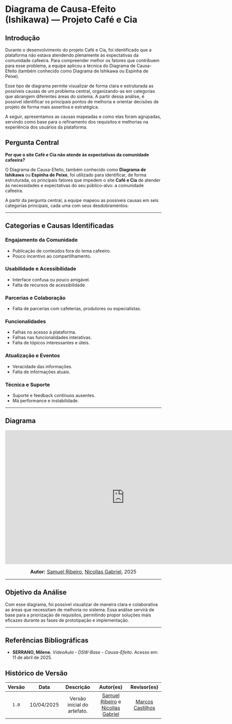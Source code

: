 # Diagrama de Causa-Efeito (Ishikawa) — Projeto Café e Cia


## Introdução

Durante o desenvolvimento do projeto Café e Cia, foi identificado que a plataforma não estava atendendo plenamente às expectativas da comunidade cafeeira. Para compreender melhor os fatores que contribuem para esse problema, a equipe aplicou a técnica do Diagrama de Causa-Efeito (também conhecido como Diagrama de Ishikawa ou Espinha de Peixe).

Esse tipo de diagrama permite visualizar de forma clara e estruturada as possíveis causas de um problema central, organizando-as em categorias que abrangem diferentes áreas do sistema. A partir dessa análise, é possível identificar os principais pontos de melhoria e orientar decisões de projeto de forma mais assertiva e estratégica.

A seguir, apresentamos as causas mapeadas e como elas foram agrupadas, servindo como base para o refinamento dos requisitos e melhorias na experiência dos usuários da plataforma.


## Pergunta Central
**Por que o site Café e Cia não atende às expectativas da comunidade cafeeira?**

O Diagrama de Causa-Efeito, também conhecido como **Diagrama de Ishikawa** ou **Espinha de Peixe**, foi utilizado para identificar, de forma estruturada, os principais fatores que impedem o site **Café e Cia** de atender às necessidades e expectativas do seu público-alvo: a comunidade cafeeira.

A partir da pergunta central, a equipe mapeou as possíveis causas em seis categorias principais, cada uma com seus desdobramentos:

---

## Categorias e Causas Identificadas

### Engajamento da Comunidade
- Publicação de conteúdos fora do tema cafeeiro.
- Pouco incentivo ao compartilhamento.

### Usabilidade e Acessibilidade
- Interface confusa ou pouco amigável.
- Falta de recursos de acessibilidade.

### Parcerias e Colaboração
- Falta de parcerias com cafeterias, produtores ou especialistas.

### Funcionalidades
- Falhas no acesso à plataforma.
- Falhas nas funcionalidades interativas.
- Falta de tópicos interessantes e úteis.

### Atualização e Eventos
- Veracidade das informações.
- Falta de informações atuais.

### Técnica e Suporte
- Suporte e feedback contínuos ausentes.
- Má performance e instabilidade.

---

## Diagrama 

<iframe width="768" height="432" src="https://miro.com/app/live-embed/uXjVIDmpSsU=/?moveToViewport=-1834,-1102,3365,2011&embedId=363210058731" frameborder="0" scrolling="no" allow="fullscreen; clipboard-read; clipboard-write" allowfullscreen></iframe>

<font size="3"><p style="text-align: center"><b>Autor:</b>  [Samuel Ribeiro](https://github.com/SamuelRicosta), [Nicollas Gabriel](https://github.com/Nicollaxs), 2025</p></font>


---


## Objetivo da Análise

Com esse diagrama, foi possível visualizar de maneira clara e colaborativa as áreas que necessitam de melhoria no sistema. Essa análise servirá de base para a priorização de requisitos, permitindo propor soluções mais eficazes durante as fases de prototipação e implementação.

---
## Referências Bibliográficas

- **SERRANO, Milene.** *VideoAula - DSW-Base - Causa-Efeito*. Acesso em: 11 de abril de 2025.

## Histórico de Versão

| Versão | Data | Descrição | Autor(es) | Revisor(es) |
| :-: | :-: | :-: | :-: | :-: |
| `1.0` | 10/04/2025  | Versão inicial do artefato. | [Samuel Ribeiro](https://github.com/SamuelRicosta) e [Nicollas Gabriel](https://github.com/Nicollaxs)| [Marcos Castilhos](https://github.com/Marcosatc147)|
